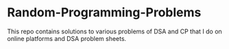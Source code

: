 # Random-Programming-Problems

This repo contains solutions to various problems of DSA and CP that I do on online platforms and DSA problem sheets.
